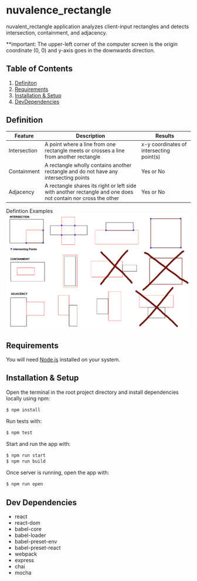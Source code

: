 # nuvalence_rectangle
nuvalent_rectangle application analyzes client-input rectangles and detects intersection, containment, and adjacency. 

**important: The upper-left corner of the computer screen is the origin coordinate (0, 0) and y-axis goes in the downwards direction.

## Table of Contents

1. [Definiton](#defintion)
2. [Requirements](#requirements)
3. [Installation & Setup](#setup)
4. [DevDependencies](#dev)

## Definition <a name="definiton"></a>

| Feature | Description | Results
| --- | --- | --- |
| Intersection | A point where a line from one rectangle meets or crosses a line from another rectangle | x-y coordinates of intersecting point(s) |
| Containment | A rectangle wholly contains another rectangle and do not have any intersecting points | Yes or No |
| Adjacency | A rectangle shares its right or left side with another rectangle and one does not contain nor cross the other | Yes or No |

Defintion Examples
![image info](./rectangles_examples.png)

## Requirements <a name="requirements"></a>
You will need [Node.js](https://nodejs.org/en/) installed on your system.

## Installation & Setup <a name="setup"></a>


Open the terminal in the root project directory and install dependencies locally using npm:

```bash
$ npm install
```

Run tests with: 

```bash
$ npm test
```

Start and run the app with: 

```bash
$ npm run start
$ npm run build
```

Once server is running, open the app with: 

```bash
$ npm run open
```

## Dev Dependencies <a name="dev"></a>
- react
- react-dom
- babel-core
- babel-loader
- babel-preset-env
- babel-preset-react
- webpack
- express
- chai
- mocha
